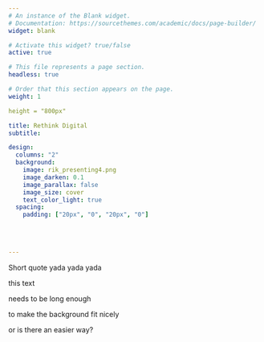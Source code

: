 ```yaml
---
# An instance of the Blank widget.
# Documentation: https://sourcethemes.com/academic/docs/page-builder/
widget: blank

# Activate this widget? true/false
active: true

# This file represents a page section.
headless: true

# Order that this section appears on the page.
weight: 1

height = "800px"

title: Rethink Digital
subtitle:

design:
  columns: "2"
  background:
    image: rik_presenting4.png
    image_darken: 0.1
    image_parallax: false
    image_size: cover
    text_color_light: true
  spacing:
    padding: ["20px", "0", "20px", "0"]    
    
    
    
    
---
```

Short quote yada yada yada

this text

needs to be long enough

to make the background fit nicely

or is there an easier way?
